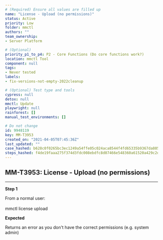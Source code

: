 ```yaml
---
# (Required) Ensure all values are filled up
name: "License - Upload (no permissions)"
status: Active
priority: Low
folder: mmctl
authors: ""
team_ownership: 
- Server Platform

# (Optional)
priority_p1_to_p4: P2 - Core Functions (Do core functions work?)
location: mmctl Tool
component: null
tags: 
- Never tested
labels: 
- fix-versions-not-empty-2022cleanup

# (Optional) Test type and tools
cypress: null
detox: null
mmctl: Update
playwright: null
rainforest: []
manual_test_environments: []

# Do not change
id: 9948119
key: MM-T3953
created_on: "2021-04-05T07:45:36Z"
last_updated: ""
case_hashed: b628c0f0265bc3ec1249a54ffe05c024aca8544f4fd65335b9367da805d456b43551252715cdba82fa4735bdc1e4dbad
steps_hashed: f4de19faaa275f374d3fdc008ebdfc8d07466e548360a61520a429c2d7a7c1d98b0dc4c95d219668b62172848c259406
---
```


<!-- (Auto-generated) Based on frontmatter's "key" and "name" -->

## MM-T3953: License - Upload (no permissions)

---

**Step 1**

From a normal user:\
\
mmctl license upload

**Expected**

Returns an error as you don't have the correct permissions (e.g. system admin)
